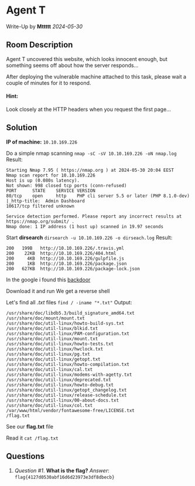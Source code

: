 # Agent T
Write-Up by **Mttttt** *2024-05-30*

## Room Description
Agent T uncovered this website, which looks innocent enough, but something seems off about how the server responds...

After deploying the vulnerable machine attached to this task, please wait a couple of minutes for it to respond.
#### Hint:
Look closely at the HTTP headers when you request the first page...

## Solution
**IP of machine:** `10.10.169.226`

Do a simple nmap scanning
`nmap -sC -sV 10.10.169.226 -oN nmap.log`
Result:
```
Starting Nmap 7.95 ( https://nmap.org ) at 2024-05-30 20:04 EEST  
Nmap scan report for 10.10.169.226  
Host is up (0.080s latency).  
Not shown: 998 closed tcp ports (conn-refused)  
PORT      STATE    SERVICE VERSION  
80/tcp    open     http    PHP cli server 5.5 or later (PHP 8.1.0-dev)  
|_http-title:  Admin Dashboard  
10617/tcp filtered unknown  
  
Service detection performed. Please report any incorrect results at https://nmap.org/submit/ .  
Nmap done: 1 IP address (1 host up) scanned in 19.97 seconds
```
Start **dirsearch**
`dirsearch -u 10.10.169.226 -o dirseach.log`
Result:
```
200   199B   http://10.10.169.226/.travis.yml
200    22KB  http://10.10.169.226/404.html
200     4KB  http://10.10.169.226/gulpfile.js
200     1KB  http://10.10.169.226/package.json
200   627KB  http://10.10.169.226/package-lock.json
```

In the google i found this [backdoor](https://www.exploit-db.com/exploits/49933)

Download it and run
We get a reverse shell

Let's find all *.txt* files
`find / -iname "*.txt"`
Output:
```
/usr/share/doc/libdb5.3/build_signature_amd64.txt  
/usr/share/doc/mount/mount.txt  
/usr/share/doc/util-linux/howto-build-sys.txt  
/usr/share/doc/util-linux/blkid.txt  
/usr/share/doc/util-linux/PAM-configuration.txt  
/usr/share/doc/util-linux/mount.txt  
/usr/share/doc/util-linux/howto-tests.txt  
/usr/share/doc/util-linux/hwclock.txt  
/usr/share/doc/util-linux/pg.txt  
/usr/share/doc/util-linux/getopt.txt  
/usr/share/doc/util-linux/howto-compilation.txt  
/usr/share/doc/util-linux/cal.txt  
/usr/share/doc/util-linux/modems-with-agetty.txt  
/usr/share/doc/util-linux/deprecated.txt  
/usr/share/doc/util-linux/howto-debug.txt  
/usr/share/doc/util-linux/getopt_changelog.txt  
/usr/share/doc/util-linux/release-schedule.txt  
/usr/share/doc/util-linux/00-about-docs.txt  
/usr/share/doc/util-linux/col.txt  
/var/www/html/vendor/fontawesome-free/LICENSE.txt  
/flag.txt
```

See our **flag.txt** file

Read it
`cat /flag.txt`

## Questions
1. *Question #1*. **What is the flag?**
   *Answer*: `flag{4127d0530abf16d6d23973e3df8dbecb}`
